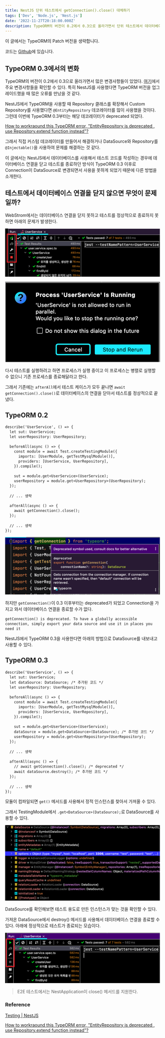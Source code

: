 ```yaml
---
title: NestJS 단위 테스트에서 getConnection().close() 대체하기
tags: ['Dev', 'Node.js', 'Nest.js']
date: '2022-11-27T20:18:00.000Z'
description: TypeORM의 버전이 0.2에서 0.3으로 올라가면서 단위 테스트에서 데이터베이스를 사용해서 테스트를 실행할 때 테스트가 끝나고 데이터베이스를 종료하는 새로운 방법을 설명합니다.
---
```


이 글에서는 TypeORM의 Patch 버전을 생략합니다.

코드는 [Github](https://github.com/JHyeok/nestjs-api-example/blob/master/test/integration/user.service.int.spec.ts)에 있습니다.

## TypeORM 0.3에서의 변화

TypeORM의 버전이 0.2에서 0.3으로 올라가면서 많은 변경사항들이 있었다. [여기](https://github.com/typeorm/typeorm/releases/tag/0.3.0)에서 주요 변경사항들을 확인할 수 있다. 특히 NestJS를 사용했다면 TypeORM 버전을 업그레이드했을 때 많은 오류를 만났을 것 같다.

NestJS에서 TypeORM을 사용할 때 Repository 클래스를 확장해서 Custom Repository를 사용했다면 `@EntityRepository` 데코레이터를 많이 사용했을 것이다. 그런데 이번에 TypeORM 0.3부터는 해당 데코레이터가 deprecated 되었다.

[How to workraound this TypeORM error, "EntityRepository is deprecated , use Repository.extend function instead"?](https://stackoverflow.com/questions/71557301/how-to-workraound-this-typeorm-error-entityrepository-is-deprecated-use-repo)

그래서 직접 커스텀 데코레이터를 만들어서 해결하거나 DataSource와 Repository를 `@Injectable()`을 사용하여 문제를 해결하는 것 같다.

이 글에서는 NestJS에서 데이터베이스를 사용해서 테스트 코드를 작성하는 경우에 데이터베이스 연결을 닫고 테스트를 종료하던 방식이 TypeORM 0.3 이후로 Connection이 DataSource로 변경되면서 사용을 못하게 되었기 때문에 다른 방법을 소개한다.

## 테스트에서 데이터베이스 연결을 닫지 않으면 무엇이 문제일까?

WebStrom에서는 데이터베이스 연결을 닫지 못하고 테스트를 정상적으로 종료하지 못하면 아래의 문제가 발생한다.

![jest-db-test-not-done](./jest-db-test-not-done.png)

![jest-test-rerun-warn](./jest-test-rerun-warn.png)

다시 테스트를 실행하려고 하면 프로세스가 실행 중이고 이 프로세스는 병렬로 실행할 수 없으니 기존 프로세스를 종료해달라고 한다.

그래서 기존에는 `afterAll`에서 테스트 케이스가 모두 끝나면 `await getConnection().close()`로 데이터베이스의 연결을 닫아서 테스트를 정상적으로 끝냈다.

## TypeORM 0.2

```typescript{17,18,19}
describe('UserService', () => {
  let sut: UserService;
  let userRepository: UserRepository;

  beforeAll(async () => {
    const module = await Test.createTestingModule({
      imports: [UserModule, getTestMysqlModule()],
      providers: [UserService, UserRepository],
    }).compile();

    sut = module.get<UserService>(UserService);
    userRepository = module.get<UserRepository>(UserRepository);
  });

  // ... 생략

  afterAll(async () => {
    await getConnection().close();
  });

  // ... 생략
});
```

![typeorm-connection-deprecated](./typeorm-connection-deprecated.png)

하지만 `getConnection()`이 0.3 이후부터는 deprecated가 되었고 Connection을 가지고 와서 데이터베이스 연결을 종료할 수가 없다.

```
getConnection() is deprecated. To have a globally accessible connection, simply export your data source and use it in places you need it
```

NestJS에서 TypeORM 0.3을 사용한다면 아래의 방법으로 DataSource를 내보내고 사용할 수 있다.

## TypeORM 0.3

```typescript{19,20,21,22}
describe('UserService', () => {
  let sut: UserService;
  let dataSource: DataSource; /* 추가된 코드 */
  let userRepository: UserRepository;

  beforeAll(async () => {
    const module = await Test.createTestingModule({
      imports: [UserModule, getTestMysqlModule()],
      providers: [UserService, UserRepository],
    }).compile();

    sut = module.get<UserService>(UserService);
    dataSource = module.get<DataSource>(DataSource); /* 추가된 코드 */
    userRepository = module.get<UserRepository>(UserRepository);
  });

  // ... 생략

  afterAll(async () => {
    // await getConnection().close(); /* deprecated */
    await dataSource.destroy(); /* 추가된 코드 */
  });

  // ... 생략
});
```

모듈이 컴파일되면 `get()` 메서드를 사용해서 정적 인스턴스를 찾아서 가져올 수 있다.

그래서 TestingModule에서 `.get<DataSource>(DataSource);`로 DataSource를 사용할 수 있다.

![typeorm-datasource](./typeorm-datasource.png)

DataSource를 확인해보면 테스트 용도로 만든 인스턴스가 맞는 것을 확인할 수 있다.

가져온 DataSource에서 destroy() 메서드를 사용해서 데이터베이스 연결을 종료할 수 있다.
아래에 정상적으로 테스트가 종료되는 모습이다.

![jest-db-test-done](./jest-db-test-done.png)

> E2E 테스트에서는 NestApplication이 close() 메서드를 지원한다.

### Reference

[Testing | NestJS](https://docs.nestjs.com/fundamentals/testing)

[How to workraound this TypeORM error, "EntityRepository is deprecated , use Repository.extend function instead"?](https://stackoverflow.com/questions/71557301/how-to-workraound-this-typeorm-error-entityrepository-is-deprecated-use-repo)
